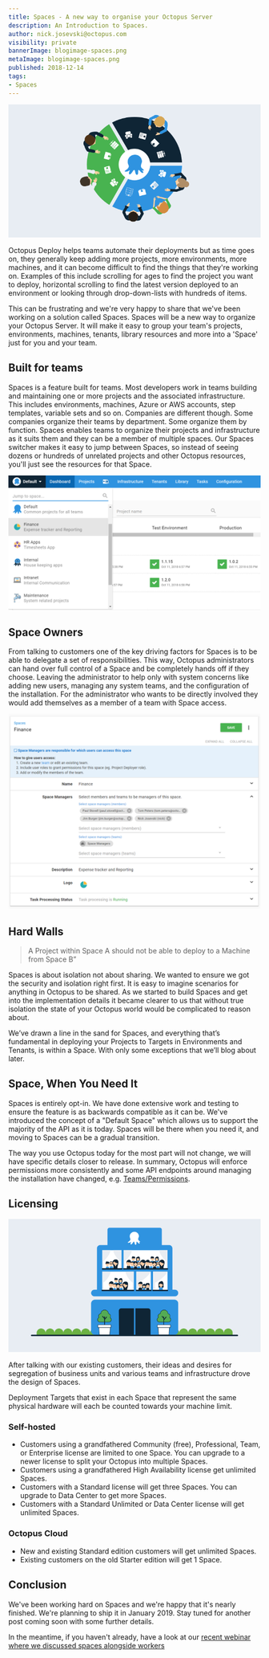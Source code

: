 ```yaml
---
title: Spaces - A new way to organise your Octopus Server
description: An Introduction to Spaces.
author: nick.josevski@octopus.com
visibility: private
bannerImage: blogimage-spaces.png
metaImage: blogimage-spaces.png
published: 2018-12-14
tags:
- Spaces
---
```


![Octopus spaces illustration](blogimage-spaces.png)

Octopus Deploy helps teams automate their deployments but as time goes on, they generally keep adding more projects, more environments, more machines, and it can become difficult to find the things that they're working on. Examples of this include scrolling for ages to find the project you want to deploy, horizontal scrolling to find the latest version deployed to an environment or looking through drop-down-lists with hundreds of items. 

This can be frustrating and we're very happy to share that we've been working on a solution called Spaces. Spaces will be a new way to organize your Octopus Server. It will make it easy to group your team's projects, environments, machines, tenants, library resources and more into a 'Space' just for you and your team.

## Built for teams

Spaces is a feature built for teams. Most developers work in teams building and maintaining one or more projects and the associated infrastructure. This includes environments, machines, Azure or AWS accounts, step templates, variable sets and so on. Companies are different though. Some companies organize their teams by department. Some organize them by function. Spaces enables teams to organize their projects and infrastructure as it suits them and they can be a member of multiple spaces. Our Spaces switcher makes it easy to jump between Spaces, so instead of seeing dozens or hundreds of unrelated projects and other Octopus resources, you'll just see the resources for that Space.

![switcher user interface](switcher.png "width=500")

## Space Owners

From talking to customers one of the key driving factors for Spaces is to be able to delegate a set of responsibilities. This way, Octopus administrators can hand over full control of a Space and be completely hands off if they choose. Leaving the administrator to help only with system concerns like adding new users, managing any system teams, and the configuration of the installation. For the administrator who wants to be directly involved they would add themselves as a member of a team with Space access.

![spaces configuration user interface](spaces-configuration.png "width=500")

## Hard Walls

> A Project within Space A should not be able to deploy to a Machine from Space B”

Spaces is about isolation not about sharing. We wanted to ensure we got the security and isolation right first. It is easy to imagine scenarios for anything in Octopus to be shared. As we started to build Spaces and get into the implementation details it became clearer to us that without true isolation the state of your Octopus world would be complicated to reason about.

We’ve drawn a line in the sand for Spaces, and everything that’s fundamental in deploying your Projects to Targets in Environments and Tenants, is within a Space. With only some exceptions that we’ll blog about later.

## Space, When You Need It

Spaces is entirely opt-in. We have done extensive work and testing to ensure the feature is as backwards compatible as it can be. We've introduced the concept of a "Default Space" which allows us to support the majority of the API as it is today. Spaces will be there when you need it, and moving to Spaces can be a gradual transition.

The way you use Octopus today for the most part will not change, we will have specific details closer to release. In summary, Octopus will enforce permissions more consistently and some API endpoints around managing the installation have changed, e.g. [Teams/Permissions](/blog/2018-05/team-configuration-improvements.md).

## Licensing

![licensing](blogimage-spaces-2.png "width=500")

After talking with our existing customers, their ideas and desires for segregation of business units and various teams and infrastructure drove the design of Spaces.

Deployment Targets that exist in each Space that represent the same physical hardware will each be counted towards your machine limit.

 ### Self-hosted

 - Customers using a grandfathered Community (free), Professional, Team, or Enterprise license are limited to one Space. You can upgrade to a newer license to split your Octopus into multiple Spaces.
 - Customers using a grandfathered High Availability license get unlimited Spaces.
 - Customers with a Standard license will get three Spaces. You can upgrade to Data Center to get more Spaces.
 - Customers with a Standard Unlimited or Data Center license will get unlimited Spaces.

 ### Octopus Cloud

 - New and existing Standard edition customers will get unlimited Spaces.
 - Existing customers on the old Starter edition will get 1 Space.

## Conclusion

We've been working hard on Spaces and we're happy that it's nearly finished. We're planning to ship it in January 2019. Stay tuned for another post coming soon with some further details.

In the meantime, if you haven't already, have a look at our [recent webinar where we discussed spaces alongside workers](https://hello.octopus.com/webinar-spaces-workers/on-demand)

